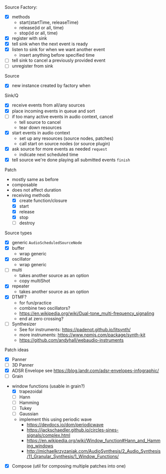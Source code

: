 Source Factory:
- [x] methods
  - start(startTime, releaseTime)
  - release(id or all, time)
  - stop(id or all, time)
- [x] register with sink
- [x] tell sink when the next event is ready
- [x] listen to sink for when we want another event
  - insert anything before specified time
- [ ] tell sink to cancel a previously provided event
- [ ] unregister from sink

Source
- [x] new instance created by factory when 

Sink/Q
- [x] receive events from all/any sources
- [x] place incoming events in queue and sort
- [ ] if too many active events in audio context, cancel
  - tell source to cancel
  - tear down resources
- [x] start events in audio context
  - set up any resources (source nodes, patches)
  - call start on source nodes (or source plugin)
- [x] ask source for more events as needed `request`
  - indicate next scheduled time
- [x] tell source we're done playing all submitted events `finish`

Patch
- mostly same as before
- composable
- does not affect duration
- receiving methods
  - [x] create function/closure
  - [x] start
  - [x] release
  - [x] stop
  - [ ] destroy

Source types
- [x] generic `AudioScheduledSourceNode`
- [x] buffer
  - wrap generic
- [x] oscillator
  - wrap generic
- [ ] multi
  - takes another source as an option
  - copy multiShot
- [x] repeater
  - takes another source as an option
- [x] DTMF?
  - for fun/practice
  - combine two oscillators?
  - https://en.wikipedia.org/wiki/Dual-tone_multi-frequency_signaling
  - end at zero crossing?
- [ ] Synthesizer
  - See for instruments: https://padenot.github.io/litsynth/
  - more instruments: https://www.npmjs.com/package/synth-kit
  - https://github.com/andyhall/webaudio-instruments

Patch ideas
- [x] Panner
- [ ] 3D Panner
- [x] ADSR Envelope
  see https://blog.landr.com/adsr-envelopes-infographic/
- [ ] Grain
- window functions (usable in grain?)
  - [x] trapezoidal
  - [ ] Hann
  - [ ] Hamming
  - [ ] Tukey
  - [ ] Gaussian
  - implement this using periodic wave
    - https://devdocs.io/dom/periodicwave
    - https://jackschaedler.github.io/circles-sines-signals/complex.html
    - https://en.wikipedia.org/wiki/Window_function#Hann_and_Hamming_windows
    - http://michaelkrzyzaniak.com/AudioSynthesis/2_Audio_Synthesis/11_Granular_Synthesis/1_Window_Functions/
- [x] Compose (util for composing multiple patches into one)
